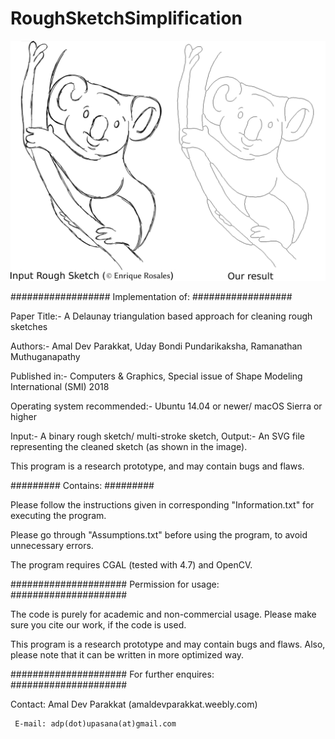 # RoughSketchSimplification

![Alt text](sample.png?raw=true "Title")

################## Implementation of: ##################

Paper Title:- A Delaunay triangulation based approach for cleaning rough sketches

Authors:- Amal Dev Parakkat, Uday Bondi Pundarikaksha, Ramanathan Muthuganapathy

Published in:- Computers & Graphics, Special issue of Shape Modeling International (SMI) 2018

Operating system recommended:- Ubuntu 14.04 or newer/ macOS Sierra or higher

Input:- A binary rough sketch/ multi-stroke sketch, Output:- An SVG file representing the cleaned sketch (as shown in the image).

This program is a research prototype, and may contain bugs and flaws.

######### Contains: #########

Please follow the instructions given in corresponding "Information.txt" for executing the program.

Please go through "Assumptions.txt" before using the program, to avoid unnecessary errors.

The program requires CGAL (tested with 4.7) and OpenCV.

##################### Permission for usage: #####################

The code is purely for academic and non-commercial usage. Please make sure you cite our work, if the code is used.

This program is a research prototype and may contain bugs and flaws. Also, please note that it can be written in more optimized way.

##################### For further enquires: #####################

Contact: Amal Dev Parakkat (amaldevparakkat.weebly.com)

     E-mail: adp(dot)upasana(at)gmail.com

